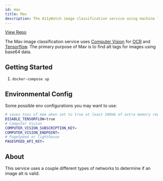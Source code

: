 ```yaml
---
id: mav
title: Mav
description: The A11yWatch image classification service using machine learning and AI.
---
```


[View Repo](https://github.com/a11ywatch/mav)

The Mav image classification service uses [Computer Vision](https://azure.microsoft.com/en-us/services/cognitive-services/computer-vision/#overview) for [OCR](https://en.wikipedia.org/wiki/Optical_character_recognition) and [Tensorflow](https://www.tensorflow.org/).
The primary purpose of Mav is to find alt tags for images using base64 data.

## Getting Started

1. `docker-compose up`

## Environmental Config

Some possible env configurations you may want to use:

```sh
# saves tons of mem when set to true at least 500mb of extra memory required to enable.
DISABLE_TENSORFLOW=true
# Computer Vision
COMPUTER_VISION_SUBSCRIPTION_KEY=
COMPUTER_VISION_ENDPOINT=
# PageSpeed or lighthouse
PAGESPEED_API_KEY=
```

## About

This service uses a couple different types of networks to determine if an image alt is valid.
